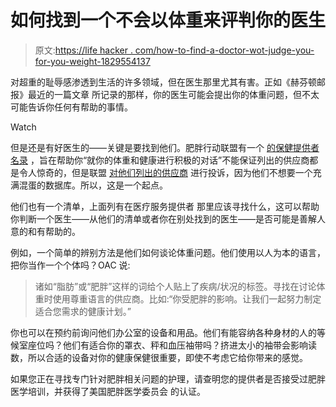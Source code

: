 # 如何找到一个不会以体重来评判你的医生

> 原文:[https://life hacker . com/how-to-find-a-doctor-wot-judge-you-for-you-weight-1829554137](https://lifehacker.com/how-to-find-a-doctor-who-wont-judge-you-for-your-weight-1829554137)

对超重的耻辱感渗透到生活的许多领域，但在医生那里尤其有害。正如《赫芬顿邮报》最近的一篇文章 所记录的那样，你的医生可能会提出你的体重问题，但不太可能告诉你任何有帮助的事情。

Watch

但是还是有好医生的——关键是要找到他们。肥胖行动联盟有一个 [的保健提供者名录](https://obesitycareproviders.com/) ，旨在帮助你“就你的体重和健康进行积极的对话”不能保证列出的供应商都是令人惊奇的，但是联盟 [对他们列出的供应商](https://obesitycareproviders.com/help) 进行投诉，因为他们不想要一个充满混蛋的数据库。所以，这是一个起点。

他们也有一个清单，上面列有在医疗服务提供者 那里应该寻找什么，这可以帮助你判断一个医生——从他们的清单或者你在别处找到的医生——是否可能是善解人意的和有帮助的。

例如，一个简单的辨别方法是他们如何谈论体重问题。他们使用以人为本的语言，把你当作一个个体吗？OAC 说:

> 诸如“脂肪”或“肥胖”这样的词给个人贴上了疾病/状况的标签。寻找在讨论体重时使用尊重语言的供应商。比如:“你受肥胖的影响。让我们一起努力制定适合您需求的健康计划。”

你也可以在预约前询问他们办公室的设备和用品。他们有能容纳各种身材的人的等候室座位吗？他们有适合你的罩衣、秤和血压袖带吗？挤进太小的袖带会影响读数，所以合适的设备对你的健康保健很重要，即使不考虑它给你带来的感觉。

如果您正在寻找专门针对肥胖相关问题的护理，请查明您的提供者是否接受过肥胖医学培训，并获得了美国肥胖医学委员会 的认证。